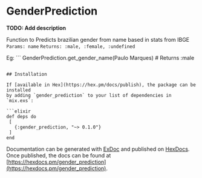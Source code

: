 # GenderPrediction

**TODO: Add description**

Function to Predicts brazilian gender from name 
based in stats from IBGE
 `Params: name`
 `Returns: :male, :female, :undefined`

 Eg: ```
  GenderPrediction.get_gender_name(Paulo Marques) # Returns :male
 ```

## Installation

If [available in Hex](https://hex.pm/docs/publish), the package can be installed
by adding `gender_prediction` to your list of dependencies in `mix.exs`:

```elixir
def deps do
  [
    {:gender_prediction, "~> 0.1.0"}
  ]
end
```

Documentation can be generated with [ExDoc](https://github.com/elixir-lang/ex_doc)
and published on [HexDocs](https://hexdocs.pm). Once published, the docs can
be found at [https://hexdocs.pm/gender_prediction](https://hexdocs.pm/gender_prediction).

